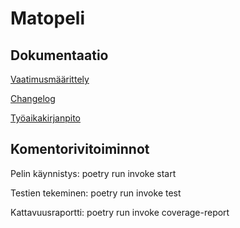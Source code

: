 # Matopeli

## Dokumentaatio

[Vaatimusmäärittely](https://github.com/Nuutti20K/ot-harjoitustyo/blob/master/dokumentaatio/vaatimusmaarittely.md)

[Changelog](https://github.com/Nuutti20K/ot-harjoitustyo/blob/master/dokumentaatio/changelog.md)

[Työaikakirjanpito](https://github.com/Nuutti20K/ot-harjoitustyo/blob/master/dokumentaatio/aikakirjanpito.md)

## Komentorivitoiminnot
Pelin käynnistys: poetry run invoke start

Testien tekeminen: poetry run invoke test

Kattavuusraportti: poetry run invoke coverage-report
